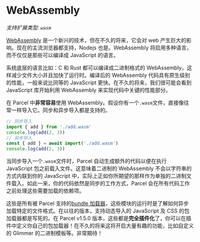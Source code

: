 # WebAssembly

_支持扩展类型: `wasm`_

[WebAssembly](https://webassembly.org) 是一个新兴的技术，但在不久的将来，它会对 web 产生巨大的影响。现在的主流浏览器都支持，Nodejs 也是。WebAssembly 将启用多种语言，而不仅仅是那些可以编译成 JavaScript 的语言。

系统底层的语言比如：C 和 Rust 都可以编译成二进制格式的 WebAssembly，这样减少文件大小并且加快了运行时。编译后的 WebAssembly 代码具有原生级别的性能，一般来说比同等的 JavaScript 更快。在不久的将来，我们很可能会看到 JavaScript 库开始利用 WebAssembly 来实现代码中关键的性能部分。

在 Parcel 中**非常容易**使用 WebAssembly。假设你有一个`.wasm`文件，直接像往常一样导入它。同步和异步导入都是支持的。

```js
// 同步导入
import { add } from './add.wasm'
console.log(add(2, 3))
// 异步导入
const { add } = await import('./add.wasm')
console.log(add(2, 3))
```

当同步导入一个`.wasm`文件时，Parcel 自动生成额外的代码以便在执行 JavaScript 包之前载入文件。这意味着二进制的 WebAssembly 不会以字符串的方式内联到你的 JavaScript 中，实际上正如你所期望的那样作为单独的二进制文件载入。如此一来，你的代码依然是同步的工作方式，Parcel 会在所有代码工作之前处理这些需要加载的依赖项。

这些是所有被 Parcel 支持的[bundle 加载器](https://github.com/parcel-bundler/parcel/pull/565)，这些模块的运行时是了解如何异步加载特定的文件格式。在以往的版本，支持动态导入的 JavaScript 及 CSS 的包加载器都是写死的。在 Parcel v1.5.0 版本，这些都是**完全插件化**了，你可以在插件中定义你自己的包加载器！在不久的将来这将开启大量有趣的功能，比如自定义的 Glimmer 的二进制模板等。非常期待！
